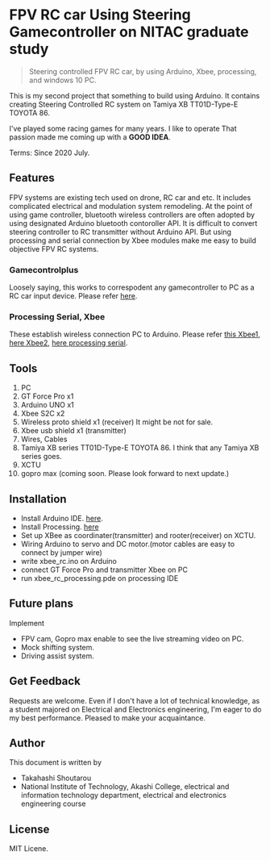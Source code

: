 # FPV RC car Using Steering Gamecontroller on NITAC graduate study
> Steering controlled FPV RC car, by using Arduino, Xbee, processing, and windows 10 PC.

This is my second project that something to build using Arduino.
It contains creating Steering Controlled RC system on Tamiya XB TT01D-Type-E TOYOTA 86.

I've played some racing games for many years. I like to operate 
That passion made me coming up with a **GOOD IDEA**.

Terms: Since 2020 July.

## Features
FPV systems are existing tech used on drone, RC car and etc.
It includes complicated electrical and modulation system remodeling.
At the point of using game controller, bluetooth wireless controllers are often adopted by using designated Arduino bluetooth contoroller API.
It is difficult to convert steering controller to RC transmitter without Arduino API.
But using processing and serial connection by Xbee modules make me easy to build objective FPV RC systems.
### Gamecontrolplus
Loosely saying, this works to correspodent any gamecontroller to PC as a RC car input device. Please refer [here](http://lagers.org.uk/gamecontrol/).
### Processing Serial, Xbee
These establish wireless connection PC to Arduino. Please refer [this Xbee1](https://www.storange.jp/2017/05/arduinoxbee.html), [here Xbee2](https://qiita.com/s_fujii/items/9804eaf3599139164aa3),
[here processing serial](https://processing.org/reference/libraries/serial/index.html).
## Tools

1. PC
1. GT Force Pro x1 
1. Arduino UNO x1
1. Xbee S2C x2
1. Wireless proto shield x1 (receiver) It might be not for sale.
1. Xbee usb shield x1 (transmitter)
1. Wires, Cables
1. Tamiya XB series TT01D-Type-E TOYOTA 86. I think that any Tamiya XB series goes.
1. XCTU
1. gopro max (coming soon. Please look forward to next update.)
## Installation

- Install Arduino IDE. [here](https://www.arduino.cc/en/main/software/).
- Install Processing. [here](https://processing.org/download/)
- Set up XBee as coordinater(transmitter) and rooter(receiver) on XCTU.
- Wiring Arduino to servo and DC motor.(motor cables are easy to connect by jumper wire)
- write xbee_rc.ino on Arduino
- connect GT Force Pro and transmitter Xbee on PC
- run xbee_rc_processing.pde on processing IDE

## Future plans
Implement 
- FPV cam, Gopro max enable to see the live streaming video on PC.
- Mock shifting system.
- Driving assist system.
## Get Feedback

Requests are welcome.
Even if I don't have a lot of technical knowledge,
as a student majored on Electrical and Electronics engineering,
I'm eager to do my best performance.
Pleased to make your acquaintance.

## Author

This document is written by
- Takahashi Shoutarou
- National Institute of Technology, Akashi College, electrical and information technology department, electrical and electronics engineering course

## License

MIT Licene.
